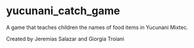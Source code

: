# yucunani_catch_game
A game that teaches children the names of food items in Yucunani Mixtec.

Created by Jeremias Salazar and Giorgia Troiani

